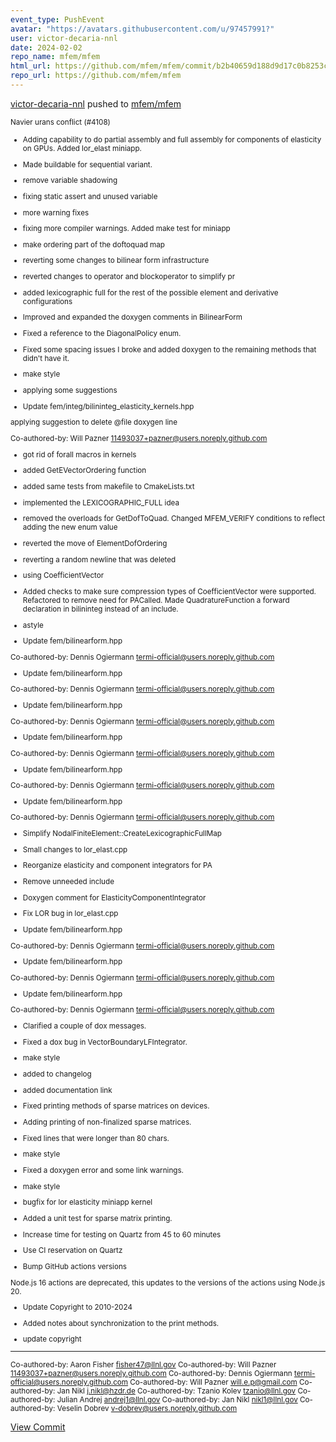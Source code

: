 ```yaml
---
event_type: PushEvent
avatar: "https://avatars.githubusercontent.com/u/97457991?"
user: victor-decaria-nnl
date: 2024-02-02
repo_name: mfem/mfem
html_url: https://github.com/mfem/mfem/commit/b2b40659d188d9d17c0b8253c0d704c413912dc1
repo_url: https://github.com/mfem/mfem
---
```


<a href='https://github.com/victor-decaria-nnl' target='_blank'>victor-decaria-nnl</a> pushed to <a href='https://github.com/mfem/mfem' target='_blank'>mfem/mfem</a>

<small>Navier urans conflict (#4108)

* Adding capability to do partial assembly and full assembly for components of elasticity on GPUs. Added lor_elast miniapp.

* Made buildable for sequential variant.

* remove variable shadowing

* fixing static assert and unused variable

* more warning fixes

* fixing more compiler warnings. Added make test for miniapp

* make ordering part of the doftoquad map

* reverting some changes to bilinear form infrastructure

* reverted changes to operator and blockoperator to simplify pr

* added lexicographic full for the rest of the possible element and derivative configurations

* Improved and expanded the doxygen comments in BilinearForm

* Fixed a reference to the DiagonalPolicy enum.

* Fixed some spacing issues I broke and added doxygen to the remaining methods that didn't have it.

* make style

* applying some suggestions

* Update fem/integ/bilininteg_elasticity_kernels.hpp

applying suggestion to delete @file doxygen line

Co-authored-by: Will Pazner <11493037+pazner@users.noreply.github.com>

* got rid of forall macros in kernels

* added GetEVectorOrdering function

* added same tests from makefile to CmakeLists.txt

* implemented the LEXICOGRAPHIC_FULL idea

* removed the overloads for GetDofToQuad. Changed MFEM_VERIFY conditions to reflect adding the new enum value

* reverted the move of ElementDofOrdering

* reverting a random newline that was deleted

* using CoefficientVector

* Added checks to make sure compression types of CoefficientVector were supported. Refactored to remove need for PACalled. Made QuadratureFunction a forward declaration in bilininteg instead of an include.

* astyle

* Update fem/bilinearform.hpp

Co-authored-by: Dennis Ogiermann <termi-official@users.noreply.github.com>

* Update fem/bilinearform.hpp

Co-authored-by: Dennis Ogiermann <termi-official@users.noreply.github.com>

* Update fem/bilinearform.hpp

Co-authored-by: Dennis Ogiermann <termi-official@users.noreply.github.com>

* Update fem/bilinearform.hpp

Co-authored-by: Dennis Ogiermann <termi-official@users.noreply.github.com>

* Update fem/bilinearform.hpp

Co-authored-by: Dennis Ogiermann <termi-official@users.noreply.github.com>

* Update fem/bilinearform.hpp

Co-authored-by: Dennis Ogiermann <termi-official@users.noreply.github.com>

* Simplify NodalFiniteElement::CreateLexicographicFullMap

* Small changes to lor_elast.cpp

* Reorganize elasticity and component integrators for PA

* Remove unneeded include

* Doxygen comment for ElasticityComponentIntegrator

* Fix LOR bug in lor_elast.cpp

* Update fem/bilinearform.hpp

Co-authored-by: Dennis Ogiermann <termi-official@users.noreply.github.com>

* Update fem/bilinearform.hpp

Co-authored-by: Dennis Ogiermann <termi-official@users.noreply.github.com>

* Update fem/bilinearform.hpp

Co-authored-by: Dennis Ogiermann <termi-official@users.noreply.github.com>

* Clarified a couple of dox messages.

* Fixed a dox bug in VectorBoundaryLFIntegrator.

* make style

* added to changelog

* added documentation link

* Fixed printing methods of sparse matrices on devices.

* Adding printing of non-finalized sparse matrices.

* Fixed lines that were longer than 80 chars.

* make style

* Fixed a doxygen error and some link warnings.

* make style

* bugfix for lor elasticity miniapp kernel

* Added a unit test for sparse matrix printing.

* Increase time for testing on Quartz from 45 to 60 minutes

* Use CI reservation on Quartz

* Bump GitHub actions versions

Node.js 16 actions are deprecated, this updates to the versions of the actions
using Node.js 20.

* Update Copyright to 2010-2024

* Added notes about synchronization to the print methods.

* update copyright

---------

Co-authored-by: Aaron Fisher <fisher47@llnl.gov>
Co-authored-by: Will Pazner <11493037+pazner@users.noreply.github.com>
Co-authored-by: Dennis Ogiermann <termi-official@users.noreply.github.com>
Co-authored-by: Will Pazner <will.e.p@gmail.com>
Co-authored-by: Jan Nikl <j.nikl@hzdr.de>
Co-authored-by: Tzanio Kolev <tzanio@llnl.gov>
Co-authored-by: Julian Andrej <andrej1@llnl.gov>
Co-authored-by: Jan Nikl <nikl1@llnl.gov>
Co-authored-by: Veselin Dobrev <v-dobrev@users.noreply.github.com></small>

<a href='https://github.com/mfem/mfem/commit/b2b40659d188d9d17c0b8253c0d704c413912dc1' target='_blank'>View Commit</a>